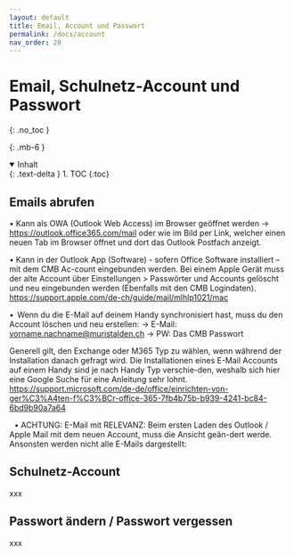 ```yaml
---
layout: default
title: Email, Account und Passwort
permalink: /docs/account
nav_order: 20
---
```


# Email, Schulnetz-Account und Passwort
{: .no_toc }



{: .mb-6 }

<details open markdown="block">
  <summary>
    Inhalt
  </summary>
  {: .text-delta }
1. TOC
{:toc}
</details>

## Emails abrufen

•	Kann als OWA (Outlook Web Access) im Browser geöffnet werden
-> https://outlook.office365.com/mail  oder wie im Bild per Link, welcher einen neuen Tab im Browser öffnet und dort das Outlook Postfach anzeigt.

•	Kann in der Outlook App (Software) - sofern Office Software installiert – mit dem CMB Ac-count eingebunden werden. Bei einem Apple Gerät muss der alte Account über Einstellungen > Passwörter und Accounts gelöscht und neu eingebunden werden (Ebenfalls mit den CMB Logindaten). https://support.apple.com/de-ch/guide/mail/mlhlp1021/mac 
 
•	 Wenn du die E-Mail auf deinem Handy synchronisiert hast, muss du den Account löschen     und neu erstellen:
-> E-Mail: vorname.nachname@muristalden.ch 
-> PW: Das CMB Passwort   

Generell gilt, den Exchange oder M365 Typ zu wählen, wenn während der Installation danach gefragt wird.
Die Installationen eines E-Mail Accounts auf einem Handy sind je nach Handy Typ verschie-den, weshalb sich hier eine Google Suche für eine Anleitung sehr lohnt.
https://support.microsoft.com/de-de/office/einrichten-von-ger%C3%A4ten-f%C3%BCr-office-365-7fb4b75b-b939-4241-bc84-6bd9b90a7a64

   
•	ACHTUNG: E-Mail mit RELEVANZ: 
Beim ersten Laden des Outlook / Apple Mail mit dem neuen Account, muss die Ansicht geän-dert werde. Ansonsten werden nicht alle E-Mails dargestellt: 



## Schulnetz-Account
xxx


## Passwort ändern / Passwort vergessen
xxx


